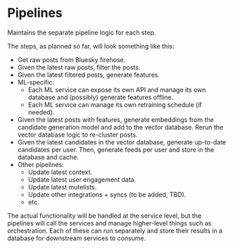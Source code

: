 # Pipelines

Maintains the separate pipeline logic for each step.

The steps, as planned so far, will look something like this:
- Get raw posts from Bluesky firehose.
- Given the latest raw posts, filter the posts.
- Given the latest filtered posts, generate features.
- ML-specific:
    - Each ML service can expose its own API and manage its own database and (possibly) generate features offline.
    - Each ML service can manage its own retraining schedule (if needed).
- Given the latest posts with features, generate embeddings from the candidate generation model and add to the vector database. Rerun the vector database logic to re-cluster posts.
- Given the latest candidates in the vector database, generate up-to-date candidates per user. Then, generate feeds per user and store in the database and cache.
- Other pipelines:
    - Update latest context.
    - Update latest user engagement data.
    - Update latest mutelists.
    - Update other integrations + syncs (to be added, TBD).
    - etc.

The actual functionality will be handled at the service level, but the pipelines will call the services and manage higher-level things such as orchestration. Each of these can run separately and store their results in a database for downstream services to consume.

